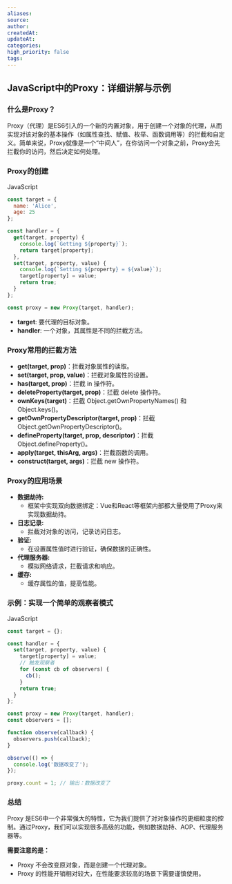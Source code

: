 ```yaml
---
aliases: 
source: 
author: 
createdAt: 
updateAt: 
categories: 
high_priority: false
tags:
---
```

## JavaScript中的Proxy：详细讲解与示例

### 什么是Proxy？

Proxy（代理）是ES6引入的一个新的内置对象，用于创建一个对象的代理，从而实现对该对象的基本操作（如属性查找、赋值、枚举、函数调用等）的拦截和自定义。简单来说，Proxy就像是一个“中间人”，在你访问一个对象之前，Proxy会先拦截你的访问，然后决定如何处理。

### Proxy的创建

JavaScript

```js
const target = {
  name: 'Alice',
  age: 25
};

const handler = {
  get(target, property) {
    console.log(`Getting ${property}`);
    return target[property];
  },
  set(target, property, value) {
    console.log(`Setting ${property} = ${value}`);
    target[property] = value;
    return true;
  }
};

const proxy = new Proxy(target, handler);
```

- **target**: 要代理的目标对象。
- **handler**: 一个对象，其属性是不同的拦截方法。

### Proxy常用的拦截方法

- **get(target, prop)**：拦截对象属性的读取。
- **set(target, prop, value)**：拦截对象属性的设置。
- **has(target, prop)**：拦截 in 操作符。
- **deleteProperty(target, prop)**：拦截 delete 操作符。
- **ownKeys(target)**：拦截 Object.getOwnPropertyNames() 和 Object.keys()。
- **getOwnPropertyDescriptor(target, prop)**：拦截 Object.getOwnPropertyDescriptor()。
- **defineProperty(target, prop, descriptor)**：拦截 Object.defineProperty()。
- **apply(target, thisArg, args)**：拦截函数的调用。
- **construct(target, args)**：拦截 new 操作符。

### Proxy的应用场景

- **数据劫持:**
    - 框架中实现双向数据绑定：Vue和React等框架内部都大量使用了Proxy来实现数据劫持。
- **日志记录:**
    - 拦截对对象的访问，记录访问日志。
- **验证:**
    - 在设置属性值时进行验证，确保数据的正确性。
- **代理服务器:**
    - 模拟网络请求，拦截请求和响应。
- **缓存:**
    - 缓存属性的值，提高性能。

### 示例：实现一个简单的观察者模式

JavaScript

```js
const target = {};

const handler = {
  set(target, property, value) {
    target[property] = value;
    // 触发观察者
    for (const cb of observers) {
      cb();
    }
    return true;
  }
};

const proxy = new Proxy(target, handler);
const observers = [];

function observe(callback) {
  observers.push(callback);
}

observe(() => {
  console.log('数据改变了');
});

proxy.count = 1; // 输出：数据改变了
```

### 总结

Proxy 是ES6中一个非常强大的特性，它为我们提供了对对象操作的更细粒度的控制。通过Proxy，我们可以实现很多高级的功能，例如数据劫持、AOP、代理服务器等。

**需要注意的是：**

- Proxy 不会改变原对象，而是创建一个代理对象。
- Proxy 的性能开销相对较大，在性能要求较高的场景下需要谨慎使用。
